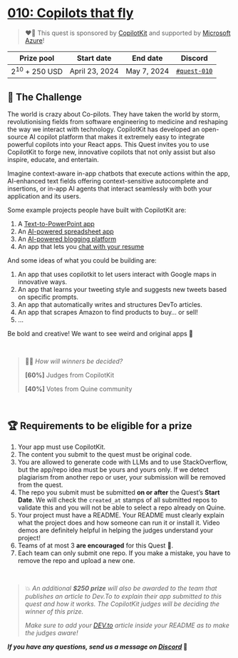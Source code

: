 # [010: Copilots that fly](https://quine.sh)

> ❤️‍🔥 This quest is sponsored by [CopilotKit](https://www.copilotkit.ai/) and supported by [Microsoft Azure](https://www.microsoft.com/)!

| Prize pool | Start date | End date | Discord |
| --- | --- | --- | --- |
| $2^{10}$ + 250 USD | April 23, 2024  |  May 7, 2024 |[`#quest-010`](https://discord.gg/quine) |

## 🌋 The Challenge

The world is crazy about Co-pilots. They have taken the world by storm, revolutionising fields from software engineering to medicine and reshaping the way we interact with technology. CopilotKit has developed an open-source AI copilot platform that makes it extremely easy to integrate powerful copilots into your React apps. This Quest invites you to use CopilotKit to forge new, innovative copilots that not only assist but also inspire, educate, and entertain. 

Imagine context-aware in-app chatbots that execute actions within the app, AI-enhanced text fields offering context-sensitive autocomplete and insertions, or in-app AI agents that interact seamlessly with both your application and its users.

Some example projects people have built with CopilotKit are:

1. A [Text-to-PowerPoint app](https://dev.to/copilotkit/how-to-build-an-ai-powered-powerpoint-generator-langchain-copilotkit-openai-nextjs-4c76)
2. An [AI-powered spreadsheet app](https://dev.to/copilotkit/build-an-ai-powered-spreadsheet-app-nextjs-langchain-copilotkit-109d)
3. An [AI-powered blogging platform](https://dev.to/copilotkit/how-to-build-an-ai-powered-blogging-platform-nextjs-langchain-supabase-1hdp)
4. An app that lets you [chat with your resume](https://dev.to/copilotkit/how-to-build-the-with-nextjs-openai-1mhb)

And some ideas of what you could be building are:

1. An app that uses copilotkit to let users interact with Google maps in innovative ways.
2. An app that learns your tweeting style and suggests new tweets based on specific prompts.
3. An app that automatically writes and structures DevTo articles.
4. An app that scrapes Amazon to find products to buy… or sell!
5. …

Be bold and creative! We want to see weird and original apps 🤩

<br>

>👩‍⚖️ *How will winners be decided?*
>
>**[60%]** Judges from CopilotKit
>
>**[40%]** Votes from Quine community

<br>

## 🏆 Requirements to be eligible for a prize

1. Your app must use CopilotKit.
2. The content you submit to the quest must be original code.
3. You are allowed to generate code with LLMs and to use StackOverflow, but the app/repo idea must be yours and yours only. If we detect plagiarism from another repo or user, your submission will be removed from the quest.
4. The repo you submit must be submitted **on or after** the Quest’s **Start Date**. We will check the `created_at` stamps of all submitted repos to validate this and you will not be able to select a repo already on Quine.
5. Your project must have a README. Your README must clearly explain what the project does and how someone can run it or install it. Video demos are definitely helpful in helping the judges understand your project!
6. Teams of at most 3 **are encouraged** for this Quest 🙌.
7. Each team can only submit one repo. If you make a mistake, you have to remove the repo and upload a new one.

<br>

>💥 *An additional **$250 prize** will also be awarded to the team that publishes an article to Dev.To to explain their app submitted to this quest and how it works. The CopilotKit judges will be deciding the winner of this prize.* 
>
>*Make sure to add your [DEV.to](http://DEV.to) article inside your README as to make the judges aware!*



***If you have any questions, send us a message on [Discord](https://discord.gg/quine)* 👾**
